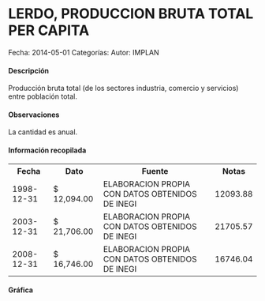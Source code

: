 LERDO, PRODUCCION BRUTA TOTAL PER CAPITA
=====

Fecha: 2014-05-01
Categorías: 
Autor: IMPLAN

#### Descripción

Producción bruta total (de los sectores industria, comercio y servicios) entre población total.

#### Observaciones

La cantidad es anual.

#### Información recopilada

<table class="table table-hover table-bordered">
  <tr><th>Fecha</th><th>Dato</th><th>Fuente</th><th>Notas</th></tr>
  <tr><td>1998-12-31</td><td>$ 12,094.00</td><td>ELABORACION PROPIA CON DATOS OBTENIDOS DE INEGI</td><td>12093.88</td></tr>
  <tr><td>2003-12-31</td><td>$ 21,706.00</td><td>ELABORACION PROPIA CON DATOS OBTENIDOS DE INEGI</td><td>21705.57</td></tr>
  <tr><td>2008-12-31</td><td>$ 16,746.00</td><td>ELABORACION PROPIA CON DATOS OBTENIDOS DE INEGI</td><td>16746.04</td></tr>
</table>

#### Gráfica

<div id="Morrisknzbjqpb" class="grafica"></div>
  <!-- JAVASCRIPT DE LA GRAFICA EN Morrisknzbjqpb -->
  <script>
  new Morris.Bar({
    element: 'Morrisknzbjqpb',
    data: [
      { fecha: '1998-12-31', dato: 12094.00 },
      { fecha: '2003-12-31', dato: 21706.00 },
      { fecha: '2008-12-31', dato: 16746.00 }
    ],
    xkey: 'fecha',
    ykeys: ['dato'],
    labels: ['Dato']
  });
  </script>
